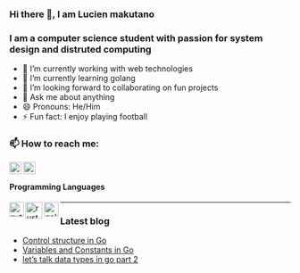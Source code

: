 ### Hi there 👋, I am Lucien makutano

### I am a computer science student with passion for system design and distruted computing

- 🔭 I’m currently working with web technologies
- 🌱 I’m currently learning golang
- 👯 I’m looking forward to collaborating on fun projects
- 💬 Ask me about anything
- 😄 Pronouns: He/Him
- ⚡ Fun fact: I enjoy playing football

### 📫 How to reach me:

[<img align="left" alt="LinkedIn" width="22px" src="https://www.svgrepo.com/show/183624/linkedin.svg" />][linkedin]
[<img align="left" alt="Twitter" width="22px" src="https://www.svgrepo.com/show/197949/twitter.svg" />][twitter]

<br />

#### Programming Languages
<img align="left" alt="python" width="26px" src="https://cdn.worldvectorlogo.com/logos/python-5.svg" />
<img align="left" alt="rust" width="30px" src="https://cdn.worldvectorlogo.com/logos/rust.svg" />
<img align="left" alt="golang" width="26px" src="https://cdn.worldvectorlogo.com/logos/gopher.svg" />

---

### Latest blog
<!-- BLOG-POST-LIST:START -->
- [Control structure in Go](https://medium.com/swlh/control-structure-in-go-e7969ffee0a0?source=rss-39ba896f4d78------2)
- [Variables and Constants in Go](https://medium.com/swlh/variables-and-constants-in-go-42c5a3ca60c7?source=rss-39ba896f4d78------2)
- [let’s talk data types in go part 2](https://medium.com/@lucienmakutano/lets-talk-data-types-in-go-part-2-9aa18b2c83f7?source=rss-39ba896f4d78------2)
<!-- BLOG-POST-LIST:END -->


[linkedin]: https://www.linkedin.com/in/makutano-lucien/
[twitter]: https://twitter.com/tadomikikuto
